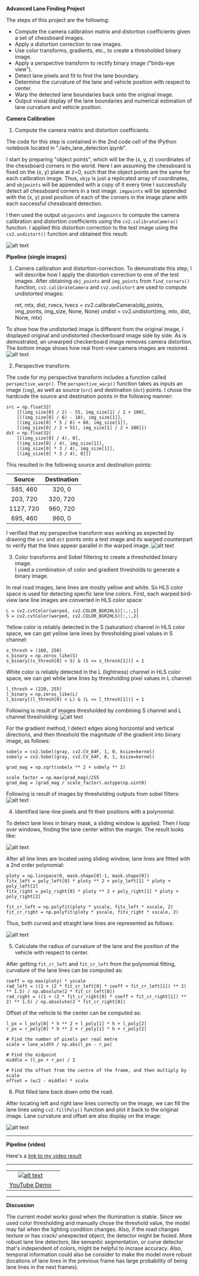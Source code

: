 
**Advanced Lane Finding Project**

The steps of this project are the following:

* Compute the camera calibration matrix and distortion coefficients given a set of chessboard images.
* Apply a distortion correction to raw images.
* Use color transforms, gradients, etc., to create a thresholded binary image.
* Apply a perspective transform to rectify binary image ("birds-eye view").
* Detect lane pixels and fit to find the lane boundary.
* Determine the curvature of the lane and vehicle position with respect to center.
* Warp the detected lane boundaries back onto the original image.
* Output visual display of the lane boundaries and numerical estimation of lane curvature and vehicle position.

[//]: # (Image References)


[image2]: ./test_images/test1.jpg "Road Transformed"
[corner]: ./examples/corners.png "Binary Example"
[undist]: ./examples/undistorted.png "Warp Example"

[warped]: ./examples/warped.png "Binary Example"
[color]: ./examples/color_threshold.png "Warp Example"
[sobel]: ./examples/sobel_threshold.png "Binary Example"
[combine]: ./examples/combine_threshold.png "Warp Example"

[fitted]: ./examples/fitted_line.png "Fit Visual"
[polyfit]: ./examples/polyfit.png "Output"
[output]: ./examples/output.png "Output"
[youtube]: ./examples/youtube.png "Output"
[video1]: ./project_video.mp4 "Video"


**Camera Calibration**

1. Compute the camera matrix and distortion coefficients.

The code for this step is contained in the 2nd code cell of the IPython notebook located in "./adv_lane_detection.ipynb".  

I start by preparing "object points", which will be the (x, y, z) coordinates of the chessboard corners in the world. Here I am assuming the chessboard is fixed on the (x, y) plane at z=0, such that the object points are the same for each calibration image.  Thus, `objp` is just a replicated array of coordinates, and `objpoints` will be appended with a copy of it every time I successfully detect all chessboard corners in a test image.  `imgpoints` will be appended with the (x, y) pixel position of each of the corners in the image plane with each successful chessboard detection.  

I then used the output `objpoints` and `imgpoints` to compute the camera calibration and distortion coefficients using the `cv2.calibrateCamera()` function.  I applied this distortion correction to the test image using the `cv2.undistort()` function and obtained this result: 

![alt text][corner]

**Pipeline (single images)**

1. Camera calibration and distortion-correction.
To demonstrate this step, I will describe how I apply the distortion correction to one of the test images.  After obtaining `obj_points` and `img_points` from `find_corners()` function, `cv2.calibrateCamera` and `cv2.undistort` are used to compute undistorted images:

    ret, mtx, dist, rvecs, tvecs = cv2.calibrateCamera(obj_points, img_points, img_size, None, None)
    undist = cv2.undistort(img, mtx, dist, None, mtx)


To show how the undistorted image is different from the original image, I displayed original and undistorted checkerboard image side by side. As is demostrated, an unwarped checkerboard image removes camera distortion. The bottom image shows how real front-view camera images are restored. 
![alt text][undist]

2. Perspective transform.

The code for my perspective transform includes a function called `perspective_warp()`. The `perspective_warp()` function takes as inputs an image (`img`), as well as source (`src`) and destination (`dst`) points.  I chose the hardcode the source and destination points in the following manner:

```
src = np.float32(
    [[(img_size[0] / 2) - 55, img_size[1] / 2 + 100],
    [((img_size[0] / 6) - 10), img_size[1]],
    [(img_size[0] * 5 / 6) + 60, img_size[1]],
    [(img_size[0] / 2 + 55), img_size[1] / 2 + 100]])
dst = np.float32(
    [[(img_size[0] / 4), 0],
    [(img_size[0] / 4), img_size[1]],
    [(img_size[0] * 3 / 4), img_size[1]],
    [(img_size[0] * 3 / 4), 0]])

```
This resulted in the following source and destination points:

| Source        | Destination   | 
|:-------------:|:-------------:| 
| 585, 460      | 320, 0        | 
| 203, 720      | 320, 720      |
| 1127, 720     | 960, 720      |
| 695, 460      | 960, 0        |

I verified that my perspective transform was working as expected by drawing the `src` and `dst` points onto a test image and its warped counterpart to verify that the lines appear parallel in the warped image.
![alt text][warped]


3. Color transforms and Sobel filtering to create a thresholded binary image.  
I used a combination of color and gradient thresholds to generate a binary image. 

In real road images, lane lines are mostly yellow and white. So HLS color space is used for detecting specfic lane line colors. First, each warped bird-view lane line images are converted in HLS color space:

    L = cv2.cvtColor(warped, cv2.COLOR_BGR2HLS)[:,:,1]
    S = cv2.cvtColor(warped, cv2.COLOR_BGR2HLS)[:,:,2]

Yellow color is reliably detected in the S (saturation) channel in HLS color space, we can get yellow lane lines by thresholding pixel values in S channel:

    s_thresh = (160, 250)
    s_binary = np.zeros_like(S)
    s_binary[(s_thresh[0] < S) & (S <= s_thresh[1])] = 1

White color is reliably detected in the L (lightness) channel in HLS color space, we can get white lane lines by thresholding pixel values in L channel:

    l_thresh = (220, 255)
    l_binary = np.zeros_like(L)
    l_binary[(l_thresh[0] < L) & (L <= l_thresh[1])] = 1

Following is result of images thresholded by combining S channel and L channel thresholding:
![alt text][color]

For the gradient method, I detect edges along horizontal and vertical directions, and then threshold the magnitude of the gradient into binary image, as follows:

    sobelx = cv2.Sobel(gray, cv2.CV_64F, 1, 0, ksize=kernel)
    sobely = cv2.Sobel(gray, cv2.CV_64F, 0, 1, ksize=kernel)
    
    grad_mag = np.sqrt(sobelx ** 2 + sobely ** 2)
    
    scale_factor = np.max(grad_mag)/255 
    grad_mag = (grad_mag / scale_factor).astype(np.uint8) 

Following is result of images by thresholding outputs from sobel filters:
![alt text][sobel]



4. Identified lane-line pixels and fit their positions with a polynomial.

To detect lane lines in binary mask, a sliding window is applied. Then I loop over windows, finding the lane center within the margin. The result looks like:

![alt text][fitted]

After all line lines are located using sliding window, lane lines are fitted with a 2nd order polynomial:

    ploty = np.linspace(0, mask.shape[0]-1, mask.shape[0])
    fitx_left = poly_left[0] * ploty ** 2 + poly_left[1] * ploty + poly_left[2]
    fitx_right = poly_right[0] * ploty ** 2 + poly_right[1] * ploty + poly_right[2]
    
    fit_cr_left = np.polyfit(ploty * yscale, fitx_left * xscale, 2)
    fit_cr_right = np.polyfit(ploty * yscale, fitx_right * xscale, 2)

Thus, both curved and straight lane lines are represented as follows:

![alt text][polyfit]


5. Calculate the radius of curvature of the lane and the position of the vehicle with respect to center.

After getting `fit_cr_left` and `fit_cr_left` from the polynomial fitting, curvature of the lane lines can be computed as:

    coeff = np.max(ploty) * yscale
    rad_left = ((1 + (2 * fit_cr_left[0] * coeff + fit_cr_left[1]) ** 2) ** 1.5) / np.absolute(2 * fit_cr_left[0])
    rad_right = ((1 + (2 * fit_cr_right[0] * coeff + fit_cr_right[1]) ** 2) ** 1.5) / np.absolute(2 * fit_cr_right[0])

Offset of the vehicle to the center can be computed as: 

    l_px = l_poly[0] * h ** 2 + l_poly[1] * h + l_poly[2]
    r_px = r_poly[0] * h ** 2 + r_poly[1] * h + r_poly[2]
    
    # Find the number of pixels per real metre
    scale = lane_width / np.abs(l_px - r_px)
    
    # Find the midpoint
    middle = (l_px + r_px) / 2
    
    # Find the offset from the centre of the frame, and then multiply by scale
    offset = (w/2 - middle) * scale


6. Plot filled lane back down onto the road.

After locating left and right lane lines correctly on the image, we can fill the lane lines using `cv2.fillPoly()` function and plot it back to the original image. Lane curvature and offset are also display on the image:

![alt text][output]

---

**Pipeline (video)**

Here's a [link to my video result](./project_video.mp4)

---
| ||
|:--------:|:------------:|
|[![alt text][youtube]](https://youtu.be/PKwybqKYoZQ)|
|[YouTube Demo](https://youtu.be/PKwybqKYoZQ)|

---

**Discussion**


The current model works good when the illumination is stable. Since we used color thresholding and manually chose the threshold value, the model may fail when the lighting condition changes. Also, if the road changes texture or has crack/ unexpected object, the detector might be fooled. More robust lane line detectors, like semantic segmentation, or curve detector that's independent of colors, might be helpful to incrase accuracy. Also, temporal information could also be consider to make the model more robust (locations of lane lines in the previous frame has large probability of being lane lines in the next frames). 



